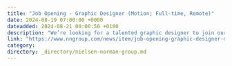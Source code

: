 ```yaml
---
title: "Job Opening - Graphic Designer (Motion; Full-time, Remote)"
date: 2024-08-19 07:00:00 +0000
dateadded: 2024-08-21 00:00:50 +0100
description: "We’re looking for a talented graphic designer to join our small design team. You’ll work with a group of designers to translate complex concepts into video visualizations that help our audience learn about UX."
link: "https://www.nngroup.com/news/item/job-opening-graphic-designer-motion/"
category:
directory: _directory/nielsen-norman-group.md
---
```


